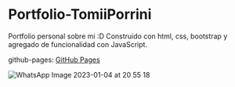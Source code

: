 # Portfolio-TomiiPorrini
Portfolio personal sobre mi :D
Construido con html, css, bootstrap y agregado de funcionalidad con JavaScript.

github-pages: [GitHub Pages](https://tomiiporrini.github.io/Portfolio-TomiiPorrini/)

![WhatsApp Image 2023-01-04 at 20 55 18](https://user-images.githubusercontent.com/105433665/210671868-cadf164e-61a8-4ffb-9017-3a948fedd431.jpeg)
